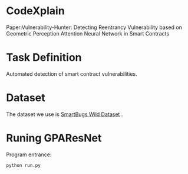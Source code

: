 # CodeXplain
Paper:Vulnerability-Hunter: Detecting Reentrancy Vulnerability based on Geometric Perception Attention Neural Network in Smart Contracts

# Task Definition
Automated detection of smart contract vulnerabilities.

# Dataset

The dataset we use is [SmartBugs Wild Dataset](https://github.com/smartbugs/smartbugs-wild/tree/master/contracts) .

# Runing GPAResNet

Program entrance:

```
python run.py
```
